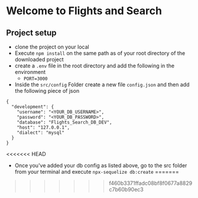 # Welcome to Flights and Search

## Project setup 
- clone the project on your local
- Execute `npm install` on the same path as of your root directory of the downloaded project
- create a `.env` file in the root directory and add the following in the environment 
    - `PORT=3000`
- Inside the `src/config` Folder create a new file `config.json` and then add the following piece of json


```
{
  "development": {
    "username": "<YOUR_DB_USERNAME>",
    "password": "<YOUR_DB_PASSWORD>",
    "database": "Flights_Search_DB_DEV",
    "host": "127.0.0.1",
    "dialect": "mysql"
  }
}
```
<<<<<<< HEAD
- Once you've added your db config as listed above, go to the src folder from your terminal and execute `npx-sequelize db:create`
=======

>>>>>>> f460b3371ffadc08bf8f0677a8829c7b60b90ec3

